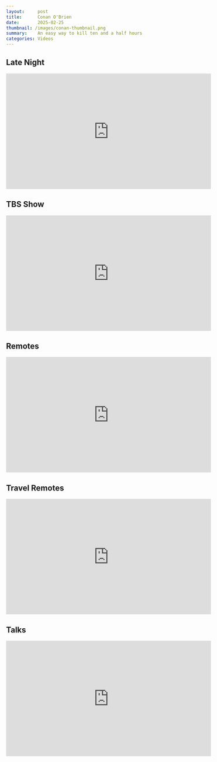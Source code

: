 ```yaml
---
layout:     post
title:      Conan O'Brien
date:       2025-02-25
thumbnail: /images/conan-thumbnail.png
summary:    An easy way to kill ten and a half hours
categories: Videos
---
```


<h2 class="conan-header">Late Night</h2>
<div class="video-container">
  <iframe width="560" height="315" src="https://www.youtube.com/embed/videoseries?si=4h375I_ZrR426VCN&amp;list=PLnJ3UCch8ZFKjBKrc4gEW3GKlK6OtaGV2" title="YouTube video player" frameborder="0" allow="accelerometer; autoplay; clipboard-write; encrypted-media; gyroscope; picture-in-picture; web-share" referrerpolicy="strict-origin-when-cross-origin" allowfullscreen></iframe>
</div>

<h2 class="conan-header">TBS Show</h2>
<div class="video-container">
    <iframe width="560" height="315" src="https://www.youtube.com/embed/videoseries?si=g2PnZV2kTNLGdFFc&amp;list=PLnJ3UCch8ZFIqEN4YutoZkiUhxeae80Jc" title="YouTube video player" frameborder="0" allow="accelerometer; autoplay; clipboard-write; encrypted-media; gyroscope; picture-in-picture; web-share" referrerpolicy="strict-origin-when-cross-origin" allowfullscreen></iframe>
</div>

<h2 class="conan-header">Remotes</h2>
<div class="video-container">
    <iframe width="560" height="315" src="https://www.youtube.com/embed/videoseries?si=rZyX8MVLMxuCQYG1&amp;list=PLnJ3UCch8ZFJ8ugCFpFZyInSkBrFGNveU" title="YouTube video player" frameborder="0" allow="accelerometer; autoplay; clipboard-write; encrypted-media; gyroscope; picture-in-picture; web-share" referrerpolicy="strict-origin-when-cross-origin" allowfullscreen></iframe>
</div>

<h2 class="conan-header">Travel Remotes</h2>
<div class="video-container">
    <iframe width="560" height="315" src="https://www.youtube.com/embed/videoseries?si=UjmuYTsBG_8Kr2WN&amp;list=PLnJ3UCch8ZFJkx0kxYCOFr27HtCoryM70" title="YouTube video player" frameborder="0" allow="accelerometer; autoplay; clipboard-write; encrypted-media; gyroscope; picture-in-picture; web-share" referrerpolicy="strict-origin-when-cross-origin" allowfullscreen></iframe>
</div>

<h2 class="conan-header">Talks</h2>
<div class="video-container">
    <iframe width="560" height="315" src="https://www.youtube.com/embed/videoseries?si=A4ORNPBmybQG0AB5&amp;list=PLnJ3UCch8ZFJOy3w0WD7hHPU4yd6jkehi" title="YouTube video player" frameborder="0" allow="accelerometer; autoplay; clipboard-write; encrypted-media; gyroscope; picture-in-picture; web-share" referrerpolicy="strict-origin-when-cross-origin" allowfullscreen></iframe>
</div>